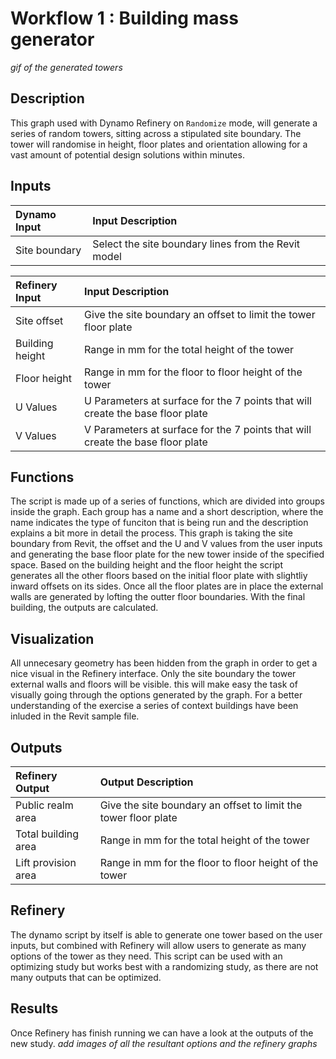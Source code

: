 # Workflow 1 : Building mass generator

*gif of the generated towers*

## Description

This graph used with Dynamo Refinery on `Randomize` mode, will generate a series of random towers, sitting across a stipulated site boundary. The tower will randomise in height, floor plates and orientation allowing for a vast amount of potential design solutions within minutes.

## Inputs

| Dynamo Input  | Input Description |
| :--- | :--- |
| Site boundary | Select the site boundary lines from the Revit model |

| Refinery Input  | Input Description |
| :--- | :--- |
| Site offset     | Give the site boundary an offset to limit the tower floor plate |
| Building height | Range in mm for the total height of the tower |
| Floor height    | Range in mm for the floor to floor height of the tower |
| U Values        | U Parameters at surface for the 7 points that will create the base floor plate |
| V Values        | V Parameters at surface for the 7 points that will create the base floor plate |

## Functions

The script is made up of a series of functions, which are divided into groups inside the graph. Each group has a name and a short description, where the name indicates the type of funciton that is being run and the description explains a bit more in detail the process.
This graph is taking the site boundary from Revit, the offset and the U and V values from the user inputs and generating the base floor plate for the new tower inside of the specified space. Based on the building height and the floor height the script generates all the other floors based on the initial floor plate with slightliy inward offsets on its sides. Once all the floor plates are in place the external walls are generated by lofting the outter floor boundaries. With the final building, the outputs are calculated.

## Visualization

All unnecesary geometry has been hidden from the graph in order to get a nice visual in the Refinery interface. Only the site boundary the tower external walls and floors will be visible. this will make easy the task of visually going through the options generated by the graph. For a better understanding of the exercise a series of context buildings have been inluded in the Revit sample file.

## Outputs

| Refinery Output     | Output Description |
| :--- | :--- |
| Public realm area   | Give the site boundary an offset to limit the tower floor plate |
| Total building area | Range in mm for the total height of the tower |
| Lift provision area | Range in mm for the floor to floor height of the tower |

## Refinery

The dynamo script by itself is able to generate one tower based on the user inputs, but combined with Refinery will allow users to generate as many options of the tower as they need. This script can be used with an optimizing study but works best with a randomizing study, as there are not many outputs that can be optimized. 

## Results

Once Refinery has finish running we can have a look at the outputs of the new study. 
*add images of all the resultant options and the refinery graphs*
